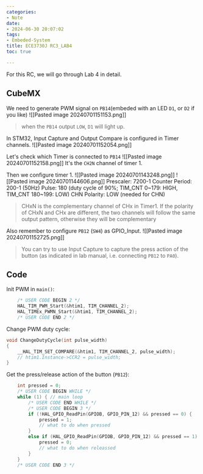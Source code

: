 ```yaml
---
categories:
- Note
date:
- 2024-06-30 20:07:02
tags:
- Embeded-System
title: ECE3730J RC3_LAB4
toc: true

---
```

For this RC, we will go through Lab 4 in detail.

## CubeMX

We need to generate PWM signal on `PB14`(embeded with an LED `D1`, or `D2` if you like)
![[Pasted image 20240701151153.png]]
> when the `PB14` output `LOW`, `D1` will light up.

In STM32, Input Capture and Output Compare is configured in Timer channels.
![[Pasted image 20240701152054.png]]

Let's check which Timer is connected to `PB14`
![[Pasted image 20240701152158.png]]
It's the `CH2N` channel of timer 1.

Then we configure timer 1.
![[Pasted image 20240701143248.png]]
![[Pasted image 20240701144606.png]]
Prescaler: 7200-1
Counter Period: 200-1 (50Hz)
Pulse: 180 (duty cycle of 90%; TIM_CNT 0~179: HIGH, TIM_CNT 180~199: LOW)
CHN Polarity: LOW (needed for CHN)
> CHxN is the complementary channel of CHx in Timer1.
> If the polarity of CHxN and CHx are different, the two channels will follow the same output pattern, otherwise they will be complementary


Also remember to configure `PB12` (`SW4`) as GPIO_Input.
![[Pasted image 20240701152725.png]]
> You can try to use Input Capture to capture the press action of the button (as indicated in lab manual, i.e. connecting `PB12` to `PA0`).
## Code
Init PWM in `main()`:
```c
    /* USER CODE BEGIN 2 */
    HAL_TIM_PWM_Start(&htim1, TIM_CHANNEL_2);
    HAL_TIMEx_PWMN_Start(&htim1, TIM_CHANNEL_2);
    /* USER CODE END 2 */
```


Change PWM duty cycle:
```c
void ChangeDutyCycle(int pulse_width)
{
    __HAL_TIM_SET_COMPARE(&htim1, TIM_CHANNEL_2, pulse_width);
    // htim1.Instance->CCR2 = pulse_width;
}
```

Get the press/release action of the button (`PB12`):
```c
	int pressed = 0;
    /* USER CODE BEGIN WHILE */
    while (1) { // main loop
        /* USER CODE END WHILE */
        /* USER CODE BEGIN 3 */
        if (!HAL_GPIO_ReadPin(GPIOB, GPIO_PIN_12) && pressed == 0) {
            pressed = 1;
            // what to do when pressed
        }
        else if (HAL_GPIO_ReadPin(GPIOB, GPIO_PIN_12) && pressed == 1) {
            pressed = 0;
            // what to do when releassed
        }
    }
    /* USER CODE END 3 */
```


